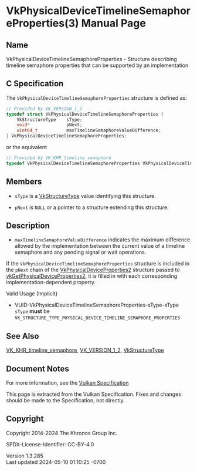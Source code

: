 # VkPhysicalDeviceTimelineSemaphoreProperties(3) Manual Page

## Name

VkPhysicalDeviceTimelineSemaphoreProperties - Structure describing
timeline semaphore properties that can be supported by an implementation



## <a href="#_c_specification" class="anchor"></a>C Specification

The `VkPhysicalDeviceTimelineSemaphoreProperties` structure is defined
as:

``` c
// Provided by VK_VERSION_1_2
typedef struct VkPhysicalDeviceTimelineSemaphoreProperties {
    VkStructureType    sType;
    void*              pNext;
    uint64_t           maxTimelineSemaphoreValueDifference;
} VkPhysicalDeviceTimelineSemaphoreProperties;
```

or the equivalent

``` c
// Provided by VK_KHR_timeline_semaphore
typedef VkPhysicalDeviceTimelineSemaphoreProperties VkPhysicalDeviceTimelineSemaphorePropertiesKHR;
```

## <a href="#_members" class="anchor"></a>Members

- `sType` is a [VkStructureType](https://registry.khronos.org/vulkan/specs/1.3-extensions/man/html/VkStructureType.html) value identifying
  this structure.

- `pNext` is `NULL` or a pointer to a structure extending this
  structure.

## <a href="#_description" class="anchor"></a>Description

- <span id="extension-limits-maxTimelineSemaphoreValueDifference"></span>
  `maxTimelineSemaphoreValueDifference` indicates the maximum difference
  allowed by the implementation between the current value of a timeline
  semaphore and any pending signal or wait operations.

If the `VkPhysicalDeviceTimelineSemaphoreProperties` structure is
included in the `pNext` chain of the
[VkPhysicalDeviceProperties2](https://registry.khronos.org/vulkan/specs/1.3-extensions/man/html/VkPhysicalDeviceProperties2.html)
structure passed to
[vkGetPhysicalDeviceProperties2](https://registry.khronos.org/vulkan/specs/1.3-extensions/man/html/vkGetPhysicalDeviceProperties2.html),
it is filled in with each corresponding implementation-dependent
property.

Valid Usage (Implicit)

- <a href="#VUID-VkPhysicalDeviceTimelineSemaphoreProperties-sType-sType"
  id="VUID-VkPhysicalDeviceTimelineSemaphoreProperties-sType-sType"></a>
  VUID-VkPhysicalDeviceTimelineSemaphoreProperties-sType-sType  
  `sType` **must** be
  `VK_STRUCTURE_TYPE_PHYSICAL_DEVICE_TIMELINE_SEMAPHORE_PROPERTIES`

## <a href="#_see_also" class="anchor"></a>See Also

[VK_KHR_timeline_semaphore](https://registry.khronos.org/vulkan/specs/1.3-extensions/man/html/VK_KHR_timeline_semaphore.html),
[VK_VERSION_1_2](https://registry.khronos.org/vulkan/specs/1.3-extensions/man/html/VK_VERSION_1_2.html),
[VkStructureType](https://registry.khronos.org/vulkan/specs/1.3-extensions/man/html/VkStructureType.html)

## <a href="#_document_notes" class="anchor"></a>Document Notes

For more information, see the <a
href="https://registry.khronos.org/vulkan/specs/1.3-extensions/html/vkspec.html#VkPhysicalDeviceTimelineSemaphoreProperties"
target="_blank" rel="noopener">Vulkan Specification</a>

This page is extracted from the Vulkan Specification. Fixes and changes
should be made to the Specification, not directly.

## <a href="#_copyright" class="anchor"></a>Copyright

Copyright 2014-2024 The Khronos Group Inc.

SPDX-License-Identifier: CC-BY-4.0

Version 1.3.285  
Last updated 2024-05-10 01:10:25 -0700
